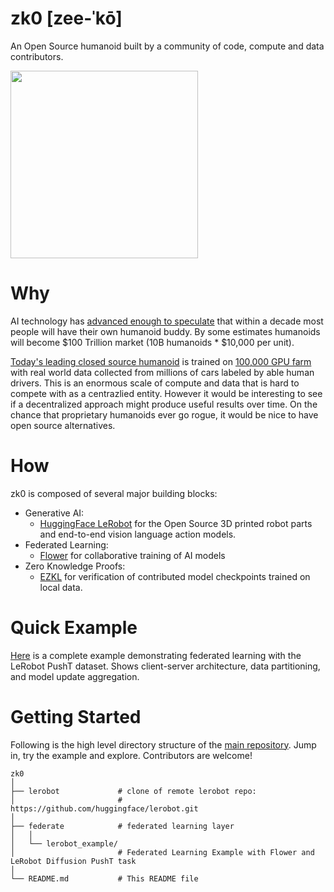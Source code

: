 # zk0 [zee-ˈkō]

An Open Source humanoid built by a community of code, compute and data contributors.

<img src="https://github.com/user-attachments/assets/9dd876a0-6668-4b9f-ad0d-94a540353418" width=300>

# Why

AI technology has [advanced enough to speculate](https://x.com/elonmusk/status/1786367513137233933) that within a decade most people will have their own humanoid buddy. By some estimates humanoids will become $100 Trillion market (10B humanoids * $10,000 per unit).

[Today's leading closed source humanoid](https://x.com/Tesla_Optimus/status/1846294753144361371) is trained on [100,000 GPU farm](https://nvidianews.nvidia.com/news/spectrum-x-ethernet-networking-xai-colossus) with real world data collected from millions of cars labeled by able human drivers. 
This is an enormous scale of compute and data that is hard to compete with as a centrazlied entity. 
However it would be interesting to see if a decentralized approach might produce useful results over time.
On the chance that proprietary humanoids ever go rogue, it would be nice to have open source alternatives.

# How

zk0 is composed of several major building blocks:
- Generative AI: 
  * [HuggingFace LeRobot](https://huggingface.co/lerobot) for the Open Source 3D printed robot parts and end-to-end vision language action models.
- Federated Learning: 
  * [Flower](https://flower.ai/) for collaborative training of AI models
- Zero Knowledge Proofs: 
  * [EZKL](https://ezkl.xyz/) for verification of contributed model checkpoints trained on local data.

# Quick Example

[Here](https://github.com/ivelin/zk0/tree/federate-pusht-gym/federate) is a complete example demonstrating federated learning with the LeRobot PushT dataset. Shows client-server architecture, data partitioning, and model update aggregation. 

# Getting Started

Following is the high level directory structure of the [main repository](https://github.com/ivelin/zk0/tree/main). Jump in, try the example and explore. Contributors are welcome!

```shell
zk0
│
├── lerobot             # clone of remote lerobot repo: 
│                       #    https://github.com/huggingface/lerobot.git
│
├── federate            # federated learning layer
│   │
│   └── lerobot_example/
│                       # Federated Learning Example with Flower and LeRobot Diffusion PushT task
│
└── README.md           # This README file
```

